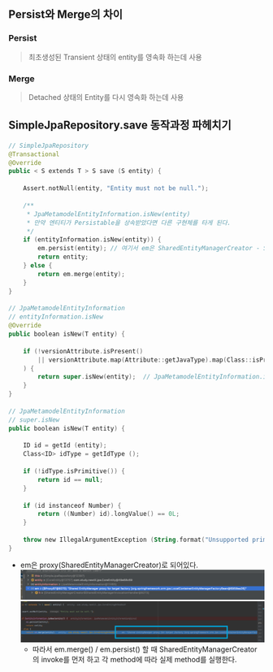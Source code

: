 ## Persist와 Merge의 차이

### Persist

> 최초생성된 Transient 상태의 entity를 영속화 하는데 사용

### Merge

> Detached 상태의 Entity를 다시 영속화 하는데 사용

## SimpleJpaRepository.save 동작과정 파헤치기

```kotlin
// SimpleJpaRepository
@Transactional
@Override
public < S extends T > S save (S entity) {

    Assert.notNull(entity, "Entity must not be null.");

    /**
     * JpaMetamodelEntityInformation.isNew(entity)
     * 만약 엔티티가 Persistable을 상속받았다면 다른 구현체를 타게 된다.
     */
    if (entityInformation.isNew(entity)) {
        em.persist(entity); // 여기서 em은 SharedEntityManagerCreator - SharedEntityManagerInvocationHandler (proxy)
        return entity;
    } else {
        return em.merge(entity);
    }
}

// JpaMetamodelEntityInformation
// entityInformation.isNew
@Override
public boolean isNew(T entity) {

    if (!versionAttribute.isPresent()
        || versionAttribute.map(Attribute::getJavaType).map(Class::isPrimitive).orElse(false)
    ) {
        return super.isNew(entity);  // JpaMetamodelEntityInformation.isNew(entity)
    }
}

// JpaMetamodelEntityInformation
// super.isNew
public boolean isNew(T entity) {

    ID id = getId (entity);
    Class<ID> idType = getIdType ();

    if (!idType.isPrimitive()) {
        return id == null;
    }

    if (id instanceof Number) {
        return ((Number) id).longValue() == 0L;
    }

    throw new IllegalArgumentException (String.format("Unsupported primitive id type %s!", idType));
}


```

- em은 proxy(SharedEntityManagerCreator)로 되어있다.
  ![img_1.png](img_1.png)
  ![img.png](img.png)
    - 따라서 em.merge() / em.persist() 할 때 SharedEntityManagerCreator 의 invoke를 먼저 하고 각 method에 따라 실제 method를 실행한다.